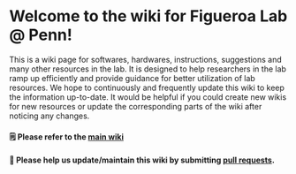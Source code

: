 # Welcome to the wiki for Figueroa Lab @ Penn!

This is a wiki page for softwares, hardwares, instructions, suggestions and many other resources in the lab. It is designed to help researchers in the lab ramp up efficiently and provide guidance for better utilization of lab resources. We hope to continuously and frequently update this wiki to keep the information up-to-date. It would be helpful if you could create new wikis for new resources or update the corresponding parts of the wiki after noticing any changes.

#### :spiral_notepad: Please refer to the [main wiki](https://github.com/penn-figueroa-lab/lab_wiki/wiki)

#### :seedling: Please help us update/maintain this wiki by submitting [pull requests](https://github.com/penn-figueroa-lab/lab_wiki/pulls).
